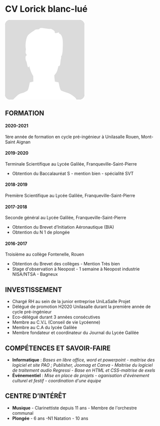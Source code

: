 # **CV** Lorick blanc-lué
![LBhh.](avatar.png "LBhh.")

## **FORMATION**

#### 2020-2021
1ère année de formation en cycle pré-ingénieur à Unilasalle Rouen, Mont-Saint Aignan
#### 2019-2020 
Terminale Scientifique au Lycée Galilée,
Franqueville-Saint-Pierre
* Obtention du Baccalauréat S - mention bien - spécialité SVT
#### 2018-2019
Première Scientifique au Lycée Galilée,
Franqueville-Saint-Pierre
#### 2017-2018 
Seconde général au Lycée Galilée,
Franqueville-Saint-Pierre
* Obtention du Brevet d’Initiation Aéronautique (BIA)
* Obtention du N 1 de plongée
#### 2016-2017 
Troisième au collège Fontenelle, Rouen
* Obtention du Brevet des collèges - Mention Très bien
* Stage d'observation à Neopost - 1 semaine à Neopost industrie NISA/NTSA - Bagneux

## **INVESTISSEMENT**

* Chargé RH au sein de la junior entreprise UniLaSalle Projet
* Délégué de promotion H2020 Unilasalle durant la première année de cycle pré-ingénieur
* Eco-délégué durant 3 années consécutives
* Membre au C.V.L (Conseil de vie Lycéenne)
* Membre au C.A du lycée Galilée
* Membre fondateur et coordinateur du Journal du Lycée Galilée

## **COMPÉTENCES ET SAVOIR-FAIRE**
* **Informatique** : _Bases en libre office, word et
powerpoint - maitrise des logiciel et site PAO ;
Publisher, Joomag et Canva - Maitrise du
logiciel de traitement audio Regressi - Base en
HTML et CSS-maitrise de exels_
* **Événementiel** : _Mise en place de projets -
oganisation d'événement culturel et festif -
coordination d'une équipe_

## **CENTRE D’INTÉRÊT**
* **Musique** - Clarinettiste depuis 11 ans - Membre
de l'orchestre communal
* **Plongée** - 6 ans -N1
Natation - 10 ans
